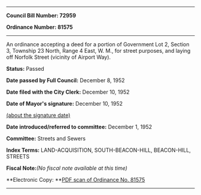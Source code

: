 

********

**Council Bill Number: 72959**
   
**Ordinance Number: 81575**
********

 An ordinance accepting a deed for a portion of Government Lot 2, Section 3, Township 23 North, Range 4 East, W. M., for street purposes, and laying off Norfolk Street (vicinity of Airport Way).

**Status:** Passed
   
**Date passed by Full Council:** December 8, 1952
   
**Date filed with the City Clerk:** December 10, 1952
   
**Date of Mayor's signature:** December 10, 1952
   
[(about the signature date)](/~public/approvaldate.htm)
   
   
   
**Date introduced/referred to committee:** December 1, 1952
   
**Committee:** Streets and Sewers
   
   
**Index Terms:** LAND-ACQUISITION, SOUTH-BEACON-HILL, BEACON-HILL, STREETS

**Fiscal Note:**_(No fiscal note available at this time)_

**Electronic Copy: **[PDF scan of Ordinance No. 81575](/~archives/Ordinances/Ord_81575.pdf)

********

